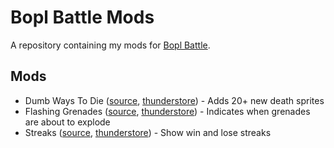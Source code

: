 # Bopl Battle Mods

A repository containing my mods for [Bopl Battle](https://store.steampowered.com/app/1686940/Bopl_Battle/).

## Mods

 - Dumb Ways To Die ([source](https://github.com/l0f3n/BoplBattleMods/tree/main/DumbWaysToDie), [thunderstore](https://thunderstore.io/c/bopl-battle/p/Lofen/DumbWaysToDie/)) - Adds 20+ new death sprites
 - Flashing Grenades ([source](https://github.com/l0f3n/BoplBattleMods/tree/main/FlashingGrenades), [thunderstore](https://thunderstore.io/c/bopl-battle/p/Lofen/FlashingGrenades/)) - Indicates when grenades are about to explode
 - Streaks ([source](https://github.com/l0f3n/BoplBattleMods/tree/main/Streaks), [thunderstore](https://thunderstore.io/c/bopl-battle/p/Lofen/Streaks/)) - Show win and lose streaks

